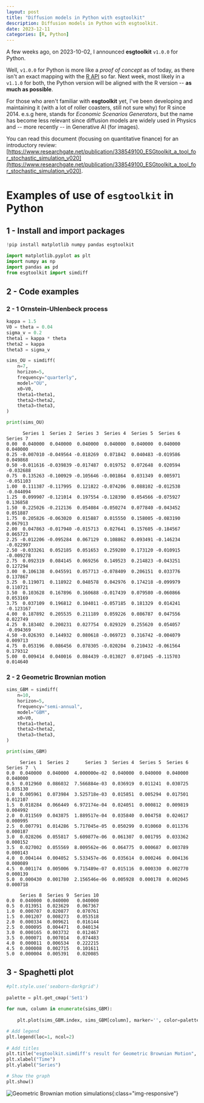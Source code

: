 ```yaml
---
layout: post
title: "Diffusion models in Python with esgtoolkit"
description: Diffusion models in Python with esgtoolkit.
date: 2023-12-11
categories: [R, Python]
---
```


A few weeks ago, on 2023-10-02, I announced **esgtoolkit** `v1.0.0` for Python. 

Well, `v1.0.0` for Python is more like a _proof of concept_ as of today, as there isn't an exact mapping with the [R API](https://techtonique.r-universe.dev/esgtoolkit) so far. Next week, most likely in a `v1.1.0` for both, the Python version will be aligned with the R version -- **as much as possible**. 

For those who aren't familiar with **esgtoolkit** yet, I've been developing and maintaining it (with a lot of roller coasters, still not sure why) for R since 2014. e.s.g here, stands for _Economic Scenarios Generators_, but the name has become less relevant since diffusion models are widely used in Physics and -- more recently -- in Generative AI (for images). 

You can read this document (focusing on quantitative finance) for an introductory review: [https://www.researchgate.net/publication/338549100_ESGtoolkit_a_tool_for_stochastic_simulation_v020](https://www.researchgate.net/publication/338549100_ESGtoolkit_a_tool_for_stochastic_simulation_v020). 


# Examples of use of `esgtoolkit` in Python 

## 1 - Install and import packages


```python
!pip install matplotlib numpy pandas esgtoolkit
```

```python
import matplotlib.pyplot as plt
import numpy as np
import pandas as pd
from esgtoolkit import simdiff
```

## 2 - Code examples

### 2 - 1 Ornstein-Uhlenbeck process 


```python
kappa = 1.5
V0 = theta = 0.04
sigma_v = 0.2
theta1 = kappa * theta
theta2 = kappa
theta3 = sigma_v

sims_OU = simdiff(
    n=7,
    horizon=5,
    frequency="quarterly",
    model="OU",
    x0=V0,
    theta1=theta1,
    theta2=theta2,
    theta3=theta3,
)

print(sims_OU)
```

          Series 1  Series 2  Series 3  Series 4  Series 5  Series 6  Series 7
    0.00  0.040000  0.040000  0.040000  0.040000  0.040000  0.040000  0.040000
    0.25 -0.007010 -0.049564 -0.018269  0.071842  0.040483 -0.019586  0.049868
    0.50 -0.011616 -0.039839 -0.017487  0.019752  0.072648  0.020594 -0.032688
    0.75  0.135263 -0.100929 -0.105646 -0.001864  0.031349  0.005971 -0.051103
    1.00  0.111387 -0.117995  0.121822 -0.074206  0.088102 -0.012538 -0.044094
    1.25  0.099907 -0.121014  0.197554 -0.128390  0.054566 -0.075927  0.136858
    1.50  0.225026 -0.212136  0.054084 -0.050274  0.077840 -0.043452  0.051887
    1.75  0.205826 -0.063020  0.015887  0.015550  0.158005 -0.083190  0.067913
    2.00  0.047863 -0.017940 -0.015713  0.027641  0.157605 -0.184567  0.065723
    2.25 -0.012206 -0.095284  0.067129  0.108862  0.093491 -0.146234 -0.022997
    2.50 -0.033261  0.052185  0.051653  0.259280  0.173120 -0.010915 -0.009278
    2.75  0.092319  0.084145  0.069256  0.149523  0.214823 -0.043251  0.127294
    3.00  0.106138  0.045591  0.057713 -0.078409  0.206151  0.033776  0.137867
    3.25  0.119071  0.118922  0.048578  0.042976  0.174218 -0.099979  0.110721
    3.50  0.103628  0.167896  0.160688 -0.017439  0.079580 -0.060866  0.053169
    3.75  0.037109  0.196812  0.104011 -0.057185  0.181329  0.014241 -0.123167
    4.00  0.187892  0.205535  0.211189  0.059226  0.086787  0.047556  0.022749
    4.25  0.183402  0.200231  0.027754  0.029329  0.255620  0.054057 -0.094369
    4.50 -0.026393  0.144932  0.080618 -0.069723  0.316742 -0.004079  0.009713
    4.75  0.053196  0.086456  0.078305 -0.020204  0.210432 -0.061564  0.179312
    5.00  0.009414  0.040016  0.084439 -0.013027  0.071045 -0.115703  0.014640


### 2 - 2 Geometric Brownian motion


```python
sims_GBM = simdiff(
    n=10,
    horizon=5,
    frequency="semi-annual",
    model="GBM",
    x0=V0,
    theta1=theta1,
    theta2=theta2,
    theta3=theta3,
)

print(sims_GBM)
```

         Series 1  Series 2      Series 3  Series 4  Series 5  Series 6  Series 7  \
    0.0  0.040000  0.040000  4.000000e-02  0.040000  0.040000  0.040000  0.040000   
    0.5  0.012960  0.086032  7.566884e-03  0.036919  0.011241  0.030725  0.035130   
    1.0  0.005961  0.073984  3.525718e-03  0.015851  0.005294  0.017501  0.012107   
    1.5  0.018284  0.066449  6.972174e-04  0.024051  0.000812  0.009819  0.004992   
    2.0  0.011569  0.043875  1.889517e-04  0.035840  0.004758  0.024617  0.000995   
    2.5  0.007791  0.014286  5.717045e-05  0.050299  0.010060  0.011376  0.000187   
    3.0  0.028206  0.055817  5.609877e-06  0.061307  0.001795  0.033362  0.000152   
    3.5  0.027002  0.055569  8.009562e-06  0.064775  0.000687  0.003789  0.000143   
    4.0  0.004144  0.004052  5.533457e-06  0.035614  0.000246  0.004136  0.000089   
    4.5  0.001174  0.005006  9.715489e-07  0.015116  0.000330  0.002770  0.000139   
    5.0  0.000430  0.001780  2.156546e-06  0.005928  0.000178  0.002045  0.000718   
    
         Series 8  Series 9  Series 10  
    0.0  0.040000  0.040000   0.040000  
    0.5  0.013951  0.023629   0.067367  
    1.0  0.000707  0.020877   0.070761  
    1.5  0.001207  0.008273   0.053518  
    2.0  0.000334  0.009621   0.016144  
    2.5  0.000095  0.004471   0.040134  
    3.0  0.000165  0.003732   0.012467  
    3.5  0.000071  0.007014   0.074483  
    4.0  0.000011  0.006534   0.222215  
    4.5  0.000008  0.002715   0.101611  
    5.0  0.000004  0.005391   0.020085  


## 3 - Spaghetti plot


```python
#plt.style.use('seaborn-darkgrid')
 
palette = plt.get_cmap('Set1')
 
for num, column in enumerate(sims_GBM):
    
    plt.plot(sims_GBM.index, sims_GBM[column], marker='', color=palette(num), linewidth=1, alpha=0.9, label=column)

# Add legend
plt.legend(loc=1, ncol=2)
 
# Add titles
plt.title("esgtoolkit.simdiff's result for Geometric Brownian Motion", loc='left', fontsize=12, fontweight=0, color='orange')
plt.xlabel("Time")
plt.ylabel("Series")

# Show the graph
plt.show()
```
    
![Geometric Brownian motion simulations]({{base}}/images/2023-12-11/2023-12-11-image1.png){:class="img-responsive"}
    